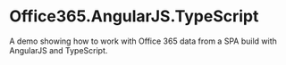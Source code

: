 # Office365.AngularJS.TypeScript
A demo showing how to work with Office 365 data from a SPA build with AngularJS and TypeScript.
